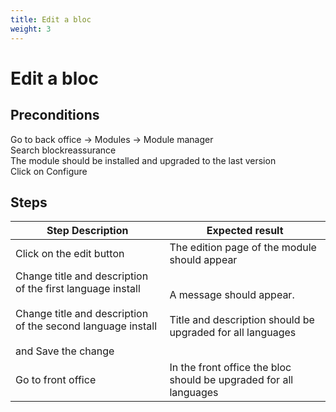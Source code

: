 ```yaml
---
title: Edit a bloc
weight: 3
---
```


# Edit a bloc

## Preconditions

Go to back office -> Modules -> Module manager<br />
Search blockreassurance<br />
The module should be installed and upgraded to the last version<br />
Click on Configure
## Steps
| Step Description | Expected result |
| ----- | ----- |
| Click on the edit button  | The edition page of the module should appear |
| Change title and description of the first language install<br /><br>Change title and description of the second language install<br /><br>and Save the change | A message should appear.<br /><br>Title and description should be upgraded for all languages |
| Go to front office | In the front office the bloc should be upgraded for all languages |
